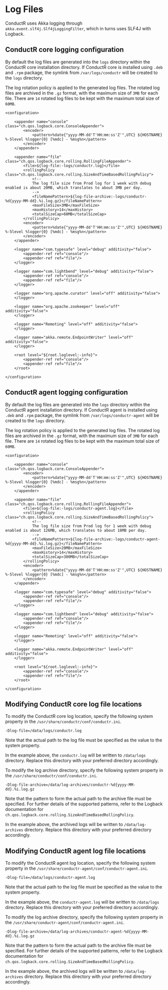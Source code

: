# Log Files

ConductR uses Akka logging through `akka.event.slf4j.Slf4jLoggingFilter`, which in turns uses SLF4J with Logback.

## ConductR core logging configuration

By default the log files are generated into the `logs` directory within the ConductR core installation directory. If ConductR core is installed using `.deb` and `.rpm` package, the symlink from `/var/logs/conductr` will be created to the `logs` directory.

The log rotation policy is applied to the generated log files. The rotated log files are archived in the `.gz` format, with the maximum size of `3MB` for each file. There are `14` rotated log files to be kept with the maximum total size of `60MB`.

```
<configuration>

    <appender name="console" class="ch.qos.logback.core.ConsoleAppender">
        <encoder>
            <pattern>%date{"yyyy-MM-dd'T'HH:mm:ss'Z'",UTC} ${HOSTNAME} %-5level %logger{0} [%mdc] - %msg%n</pattern>
        </encoder>
    </appender>

    <appender name="file" class="ch.qos.logback.core.rolling.RollingFileAppender">
        <file>${log-file:-logs/conductr.log}</file>
        <rollingPolicy class="ch.qos.logback.core.rolling.SizeAndTimeBasedRollingPolicy">
            <!--
            The log file size from Prod log for 1 week with debug enabled is about 20MB, which translates to about 3MB per day.
            -->
            <fileNamePattern>${log-file-archive:-logs/conductr-%d{yyyy-MM-dd}.%i.log.gz}</fileNamePattern>
            <maxFileSize>3MB</maxFileSize>
            <maxHistory>14</maxHistory>
            <totalSizeCap>60MB</totalSizeCap>
        </rollingPolicy>
        <encoder>
            <pattern>%date{"yyyy-MM-dd'T'HH:mm:ss'Z'",UTC} ${HOSTNAME} %-5level %logger{0} [%mdc] - %msg%n</pattern>
        </encoder>
    </appender>

    <logger name="com.typesafe" level="debug" additivity="false">
        <appender-ref ref="console"/>
        <appender-ref ref="file"/>
    </logger>

    <logger name="com.lightbend" level="debug" additivity="false">
        <appender-ref ref="console"/>
        <appender-ref ref="file"/>
    </logger>

    <logger name="org.apache.curator" level="off" additivity="false">
    </logger>

    <logger name="org.apache.zookeeper" level="off" additivity="false">
    </logger>

    <logger name="Remoting" level="off" additivity="false">
    </logger>

    <logger name="akka.remote.EndpointWriter" level="off" additivity="false">
    </logger>

    <root level="${root.loglevel:-info}">
        <appender-ref ref="console"/>
        <appender-ref ref="file"/>
    </root>

</configuration>
```

## ConductR agent logging configuration

By default the log files are generated into the `logs` directory within the ConductR agent installation directory. If ConductR agent is installed using `.deb` and `.rpm` package, the symlink from `/var/logs/conductr-agent` will be created to the `logs` directory.

The log rotation policy is applied to the generated log files. The rotated log files are archived in the `.gz` format, with the maximum size of `3MB` for each file. There are `14` rotated log files to be kept with the maximum total size of `60MB`.


```
<configuration>

    <appender name="console" class="ch.qos.logback.core.ConsoleAppender">
        <encoder>
            <pattern>%date{"yyyy-MM-dd'T'HH:mm:ss'Z'",UTC} ${HOSTNAME} %-5level %logger{0} [%mdc] - %msg%n</pattern>
        </encoder>
    </appender>

    <appender name="file" class="ch.qos.logback.core.rolling.RollingFileAppender">
        <file>${log-file:-logs/conductr-agent.log}</file>
        <rollingPolicy class="ch.qos.logback.core.rolling.SizeAndTimeBasedRollingPolicy">
            <!--
            The log file size from Prod log for 1 week with debug enabled is about 126MB, which translates to about 18MB per day.
            -->
            <fileNamePattern>${log-file-archive:-logs/conductr-agent-%d{yyyy-MM-dd}.%i.log.gz}</fileNamePattern>
            <maxFileSize>20MB</maxFileSize>
            <maxHistory>14</maxHistory>
            <totalSizeCap>300MB</totalSizeCap>
        </rollingPolicy>
        <encoder>
            <pattern>%date{"yyyy-MM-dd'T'HH:mm:ss'Z'",UTC} ${HOSTNAME} %-5level %logger{0} [%mdc] - %msg%n</pattern>
        </encoder>
    </appender>

    <logger name="com.typesafe" level="debug" additivity="false">
        <appender-ref ref="console"/>
        <appender-ref ref="file"/>
    </logger>

    <logger name="com.lightbend" level="debug" additivity="false">
        <appender-ref ref="console"/>
        <appender-ref ref="file"/>
    </logger>

    <logger name="Remoting" level="off" additivity="false">
    </logger>

    <logger name="akka.remote.EndpointWriter" level="off" additivity="false">
    </logger>

    <root level="${root.loglevel:-info}">
        <appender-ref ref="console"/>
        <appender-ref ref="file"/>
    </root>

</configuration>
```

## Modifying ConductR core log file locations

To modify the ConductR core log location, specify the following system property in the `/usr/share/conductr/conf/conductr.ini`.

```
-Dlog-file=/data/logs/conductr.log
```

Note that the actual path to the log file must be specified as the value to the system property.

In the example above, the `conductr.log` will be written to `/data/logs` directory. Replace this directory with your preferred directory accordingly.

To modify the log archive directory, specify the following system property in the `/usr/share/conductr/conf/conductr.ini`.

```
-Dlog-file-archive=/data/log-archives/conductr-%d{yyyy-MM-dd}.%i.log.gz
```

Note that the pattern to form the actual path to the archive file must be specified. For further details of the supported patterns, refer to the Logback documentation for `ch.qos.logback.core.rolling.SizeAndTimeBasedRollingPolicy`.

In the example above, the archived logs will be written to `/data/log-archives` directory. Replace this directory with your preferred directory accordingly.


## Modifying ConductR agent log file locations

To modify the ConductR agent log location, specify the following system property in the `/usr/share/conductr-agent/conf/conductr-agent.ini`.

```
-Dlog-file=/data/logs/conductr-agent.log
```

Note that the actual path to the log file must be specified as the value to the system property.

In the example above, the `conductr-agent.log` will be written to `/data/logs` directory. Replace this directory with your preferred directory accordingly.

To modify the log archive directory, specify the following system property in the `/usr/share/conductr-agent/conf/conductr-agent.ini`.

```
-Dlog-file-archive=/data/log-archives/conductr-agent-%d{yyyy-MM-dd}.%i.log.gz
```

Note that the pattern to form the actual path to the archive file must be specified. For further details of the supported patterns, refer to the Logback documentation for `ch.qos.logback.core.rolling.SizeAndTimeBasedRollingPolicy`.

In the example above, the archived logs will be written to `/data/log-archives` directory. Replace this directory with your preferred directory accordingly.
